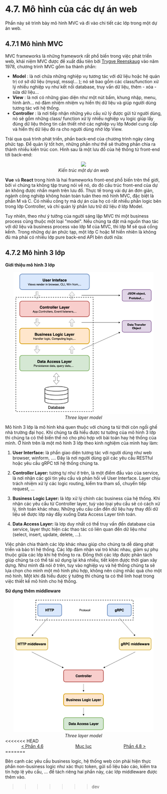 # 4.7. Mô hình của các dự án web

Phần này sẽ trình bày mô hình MVC và đi vào chi tiết các lớp trong một dự án web.

## 4.7.1 Mô hình MVC

MVC frameworks là những framework rất phổ biến trong việc phát triển web, khái niệm MVC được đề xuất đầu tiên bởi [Trygve Reenskaug](https://en.wikipedia.org/wiki/Trygve_Reenskaug) vào năm 1978, chương trình MVC gồm ba thành phần:

* **Model** : là nơi chứa những nghiệp vụ tương tác với dữ liệu hoặc hệ quản trị cơ sở dữ liệu (mysql, mssql... ); nó sẽ bao gồm các class/function xử lý nhiều nghiệp vụ như kết nối database, truy vấn dữ liệu, thêm - xóa - sửa dữ liệu...
* **View** : là nơi có những giao diện như một nút bấm, khung nhập, menu, hình ảnh... nó đảm nhiệm nhiệm vụ hiển thị dữ liệu và giúp người dùng tương tác với hệ thống.
* **Controller** : là nơi tiếp nhận những yêu cầu xử lý được gửi từ người dùng, nó sẽ gồm những class/ function xử lý nhiều nghiệp vụ logic giúp lấy đúng dữ liệu thông tin cần thiết nhờ các nghiệp vụ lớp Model cung cấp và hiển thị dữ liệu đó ra cho người dùng nhờ lớp View.

Trải qua quá trình phát triển, phần back-end của chương trình ngày càng phức tạp. Để quản lý tốt hơn, những phần như thế sẽ thường phân chia ra thành nhiều kiến trúc con. Hình sau là một lưu đồ của hệ thống từ front-end tới back-end:

<div align="center">
	<img src="../images/ch5-07-frontend-backend.png" width="800">
	<br/>
	<span align="center">
		<i>Kiến trúc một dự án web</i>
	</span>
</div>

**Vue** và **React** trong hình là hai frameworks front-end phổ biến trên thế giới, bởi vì chúng ta không tập trung nói về nó, do đó cấu trúc front-end của dự án không được nhấn mạnh trên lưu đồ. Thực tế trong vài dự án đơn giản, ngành công nghiệp không hoàn toàn tuân theo mô hình MVC, đặc biệt là phần M và C. Có nhiều công ty mà dự án của họ có rất nhiều phần logic bên trong lớp Controller, và chỉ quản lý phần lưu trữ dữ liệu ở lớp Model.

Tuy nhiên, theo như ý tưởng của người sáng lập MVC thì một business process cũng thuộc một loại "model". Nếu chúng ta đặt mã nguồn thao tác với dữ liệu và business process vào lớp M của MVC, thì lớp M sẽ quá cồng kềnh. Trong những dự án phức tạp, một lớp C hoặc M hiển nhiên là không đủ mà phải có nhiều lớp pure back-end API bên dưới nữa:

## 4.7.2 Mô hình 3 lớp
**Giới thiệu mô hình 3 lớp**

<div align="center">
	<img src="../images/3layer-model.png" width="450">
	<br/>
	<span align="center">
		<i>Three layer model</i>
	</span>
</div>

Mô hình 3 lớp là mô hình khá quen thuộc với chúng ta từ thời còn ngồi ghế nhà trường đại học. Khi chúng ta đã hiểu được tư tưởng của mô hình 3 lớp thì chúng ta có thể biến thể nó cho phù hợp với bài toán hay hệ thống của mình. Ở hình trên là một mô hình 3 lớp theo kinh nghiệm của mình hay làm:

1. **User Interface:** là phần giao diện tương tác với người dùng như web browser, winform, .... Đây là nơi người dùng gửi các yêu cầu RESTful hoặc yêu cầu gRPC tới hệ thống chúng ta.  
2. **Controller Layer:** tương tự như ở trên, là một điểm đầu vào của service, là nơi nhận các gói tin yêu cầu và phản hồi về User Interface. Layer chịu trách nhiệm xử lý các logic routing, kiểm tra tham số, chuyển tiếp request, ...

3. **Business Logic Layer:**  là lớp xử lý chính các business của hệ thống. Khi nhận các yêu cầu từ Controller layer, tuỳ vào loại yêu cầu sẽ có cách xử lý, tính toán khác nhau. Những yêu cầu cần đến dữ liệu hay thay đổi dữ liệu sẽ được lớp này đẩy xuống Data Access Layer tính toán.
4. **Data Access Layer:** là lơp duy nhất có thể truy vấn đến database của service, layer thực hiện các thao tác có liên quan đến dữ liệu như (select, insert, update, delete, ...).

Việc phân chia thành các lớp khác nhau giúp cho chúng ta dễ dàng phát triển và bảo trì hệ thống. Các lớp đảm nhận vai trò khác nhau, giảm sự phụ thuộc giữa các lớp khi hệ thống to ra. Đồng thời các lớp được phân tách giúp chúng ta có thể tái sử dụng lại khá nhiều, tiết kiệm được thời gian xây dựng. Như mình đã nói ở trên, tuy vào nghiệp vụ và hệ thống chúng ta sẽ lựa chọn cho mình một mô hình phù hợp, không nên cứng nhắc quá cho một mô hình. Một khi đã hiểu được ý tưởng thì chúng ta có thể linh hoạt trong việc thiết kế mô hình cho hệ thống.

**Sử dụng thêm middleware**

<div align="center">
	<img src="../images/3layer-middleware.png" width="450">
	<br/>
	<span align="center">
		<i>Three layer model</i>
	</span>
</div>
<<<<<<< HEAD
<br/>

<div style="display: flex; justify-content: space-around;">
<span> <a href="ch4-06-service-flow-limitation.md">&lt Phần 4.6</a>
</span>
<span><a href="../SUMMARY.md"> Mục lục</a>  </span>
<span> <a href="ch4-08-ext.md">Phần 4.8 &gt</a> </span>
</div>
=======

Bên cạnh các yêu cầu business logic, hệ thống web còn phải hiện thực phần non-business logic như xác thực token, gửi số liệu báo cáo, kiểm tra tín hợp lệ yêu cầu, ... để tách riêng hai phần này, các lớp middleware được thêm vào.
>>>>>>> dev
